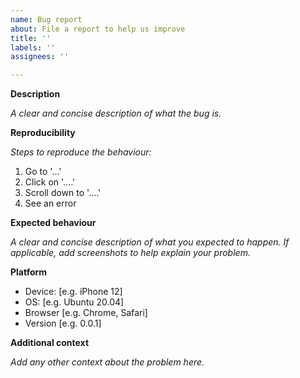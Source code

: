 ```yaml
---
name: Bug report
about: File a report to help us improve
title: ''
labels: ''
assignees: ''

---
```


**Description**

_A clear and concise description of what the bug is._

**Reproducibility**

_Steps to reproduce the behaviour:_

1. Go to '...'
2. Click on '....'
3. Scroll down to '....'
4. See an error

**Expected behaviour**

_A clear and concise description of what you expected to happen. If applicable, add screenshots to help explain your problem._

**Platform**
 - Device: [e.g. iPhone 12]
 - OS: [e.g. Ubuntu 20.04]
 - Browser [e.g. Chrome, Safari]
 - Version [e.g. 0.0.1]

**Additional context**

_Add any other context about the problem here._
